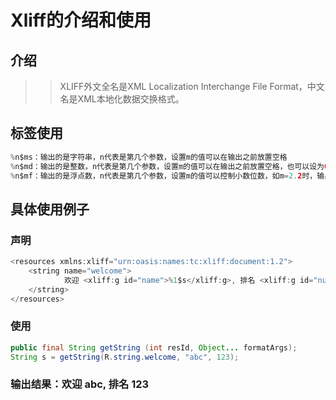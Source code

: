 # Xliff的介绍和使用

## 介绍
>>XLIFF外文全名是XML Localization Interchange File Format，中文名是XML本地化数据交换格式。

## 标签使用
```java
%n$ms：输出的是字符串，n代表是第几个参数，设置m的值可以在输出之前放置空格
%n$md：输出的是整数，n代表是第几个参数，设置m的值可以在输出之前放置空格，也可以设为0m,在输出之前放置m个0
%n$mf：输出的是浮点数，n代表是第几个参数，设置m的值可以控制小数位数，如m=2.2时，输出格式为00.00
```
## 具体使用例子
### 声明
```Java
<resources xmlns:xliff="urn:oasis:names:tc:xliff:document:1.2">
    <string name="welcome">
            欢迎 <xliff:g id="name">%1$s</xliff:g>, 排名 <xliff:g id="num">%2$d</xliff:g>
    </string>
</resources>
```
### 使用
```java
public final String getString (int resId, Object... formatArgs);
String s = getString(R.string.welcome, "abc", 123);
```
### 输出结果：欢迎 abc, 排名 123
